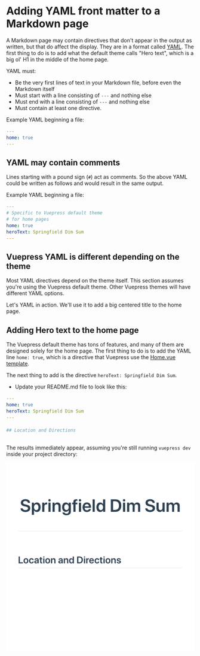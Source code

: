 # Adding YAML front matter to a Markdown page

A Markdown page may contain directives that don't appear in the output as written, but that do affect the display. They are in a format called [YAML](./README.md#YAML). The first thing to do is to add what the default theme calls "Hero text", which is a big ol' H1 in the middle of the home page.

YAML must:
* Be the very first lines of text in your Markdown file, before even the Markdown itself
* Must start with a line consisting of `---` and nothing else
* Must end with a line consisting of `---` and nothing else
* Must contain at least one directive.

Example YAML beginning a file:

```yaml
---
home: true
---
```

## YAML may contain comments

Lines starting with a pound sign (`#`) act as comments. So the above YAML could
be written as follows and would result in the same output.

Example YAML beginning a file:

```yaml
---
# Specific to Vuepress default theme 
# for home pages 
home: true
heroText: Springfield Dim Sum
---
```

## Vuepress YAML is different depending on the theme

Most YAML directives depend on the theme itself. This section assumes you're using the Vuepress default theme.
Other Vuepress themes will have different YAML options.

Let's YAML in action. We'll use it to add a big centered title to the home page.

## Adding Hero text to the home page

The Vuepress default theme has tons of features, and many of them are designed solely for the
home page. The first thing to do is to add the YAML line `home: true`, which is a directive that 
Vuepress use the [Home.vue template](https://github.com/vuejs/vuepress/blob/master/lib/default-theme/Home.vue).

The next thing to add is the directive `heroText: Springfield Dim Sum`. 

* Update your README.md file to look like this:

```yaml
---
home: true
heroText: Springfield Dim Sum
---
 
## Location and Directions
  
```

The results immediately appear, assuming you're still running `vuepress dev` inside your project directory:

![Screen shot of finding Terminal using Spotlight](/assets/img/default-herotext.png)

